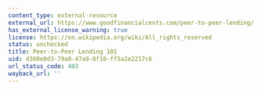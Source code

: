 ```yaml
---
content_type: external-resource
external_url: https://www.goodfinancialcents.com/peer-to-peer-lending/
has_external_license_warning: true
license: https://en.wikipedia.org/wiki/All_rights_reserved
status: unchecked
title: Peer-to-Peer Lending 101
uid: d360e0d3-79a0-47a9-8f10-ff5a2e2217c6
url_status_code: 403
wayback_url: ''
---
```

